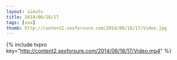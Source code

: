 ```yaml
--- 
layout: sieutv
title: 2014/06/18/17
tags: [xxx]
thumb: http://content2.sexforsure.com/2014/06/18/17/Video.jpg
---
```

{% include tvpro key="http://content2.sexforsure.com/2014/06/18/17/Video.mp4" %} 
